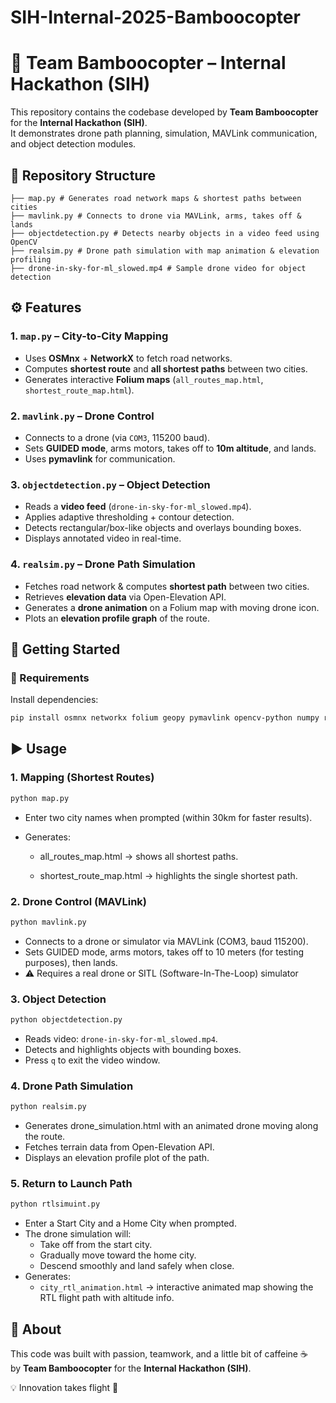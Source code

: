 # SIH-Internal-2025-Bamboocopter

# 🚁 Team Bamboocopter – Internal Hackathon (SIH)

This repository contains the codebase developed by **Team Bamboocopter** for the **Internal Hackathon (SIH)**.  
It demonstrates drone path planning, simulation, MAVLink communication, and object detection modules.

## 📂 Repository Structure
```
├── map.py # Generates road network maps & shortest paths between cities
├── mavlink.py # Connects to drone via MAVLink, arms, takes off & lands
├── objectdetection.py # Detects nearby objects in a video feed using OpenCV
├── realsim.py # Drone path simulation with map animation & elevation profiling
├── drone-in-sky-for-ml_slowed.mp4 # Sample drone video for object detection
```

## ⚙️ Features

### 1. `map.py` – City-to-City Mapping  
- Uses **OSMnx** + **NetworkX** to fetch road networks.  
- Computes **shortest route** and **all shortest paths** between two cities.  
- Generates interactive **Folium maps** (`all_routes_map.html`, `shortest_route_map.html`).  

### 2. `mavlink.py` – Drone Control  
- Connects to a drone (via `COM3`, 115200 baud).  
- Sets **GUIDED mode**, arms motors, takes off to **10m altitude**, and lands.  
- Uses **pymavlink** for communication.  

### 3. `objectdetection.py` – Object Detection  
- Reads a **video feed** (`drone-in-sky-for-ml_slowed.mp4`).  
- Applies adaptive thresholding + contour detection.  
- Detects rectangular/box-like objects and overlays bounding boxes.  
- Displays annotated video in real-time.  

### 4. `realsim.py` – Drone Path Simulation  
- Fetches road network & computes **shortest path** between two cities.  
- Retrieves **elevation data** via Open-Elevation API.  
- Generates a **drone animation** on a Folium map with moving drone icon.  
- Plots an **elevation profile graph** of the route.  

## 🚀 Getting Started

### 🔧 Requirements
Install dependencies:
```bash
pip install osmnx networkx folium geopy pymavlink opencv-python numpy requests matplotlib folium geopy
```

## ▶️ Usage

### 1. Mapping (Shortest Routes)
```bash
python map.py
```

- Enter two city names when prompted (within 30km for faster results).

- Generates:

  - all_routes_map.html → shows all shortest paths.

  - shortest_route_map.html → highlights the single shortest path.

 ### 2. Drone Control (MAVLink)
 ```bash
python mavlink.py
```

- Connects to a drone or simulator via MAVLink (COM3, baud 115200).
- Sets GUIDED mode, arms motors, takes off to 10 meters (for testing purposes), then lands.
- ⚠️ Requires a real drone or SITL (Software-In-The-Loop) simulator

### 3. Object Detection
```bash
python objectdetection.py
```
- Reads video: `drone-in-sky-for-ml_slowed.mp4`.
- Detects and highlights objects with bounding boxes.
- Press `q` to exit the video window.

### 4. Drone Path Simulation
```bash
python realsim.py
```
- Generates drone_simulation.html with an animated drone moving along the route.
- Fetches terrain data from Open-Elevation API.
- Displays an elevation profile plot of the path.

### 5. Return to Launch Path
```bash
python rtlsimuint.py
```
- Enter a Start City and a Home City when prompted.
- The drone simulation will:
  - Take off from the start city.
  - Gradually move toward the home city.
  - Descend smoothly and land safely when close.
- Generates:
  - `city_rtl_animation.html` → interactive animated map showing the RTL flight path with altitude info.

## 🎉 About
This code was built with passion, teamwork, and a little bit of caffeine ☕  
by **Team Bamboocopter** for the **Internal Hackathon (SIH)**.  

💡 Innovation takes flight 🚁
